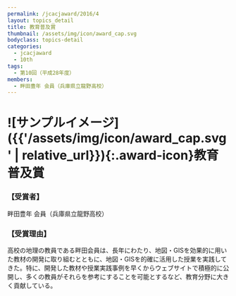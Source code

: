 ```yaml
---
permalink: /jcacjaward/2016/4
layout: topics_detail
title: 教育普及賞
thumbnail: /assets/img/icon/award_cap.svg
bodyclass: topics-detail
categories:
  - jcacjaward
  - 10th
tags:
  - 第10回（平成28年度）
members:
  - 畔田豊年 会員（兵庫県立龍野高校）
---
```


# ![サンプルイメージ]({{'/assets/img/icon/award_cap.svg' | relative_url}}){:.award-icon}教育普及賞

### 【受賞者】

畔田豊年 会員（兵庫県立龍野高校）

### 【受賞理由】

高校の地理の教員である畔田会員は、長年にわたり、地図・GISを効果的に用いた教材の開発に取り組むとともに、地図・GISを的確に活用した授業を実践してきた。特に、開発した教材や授業実践事例を早くからウェブサイトで積極的に公開し、多くの教員がそれらを参考にすることを可能とするなど、教育分野に大きく貢献している。
